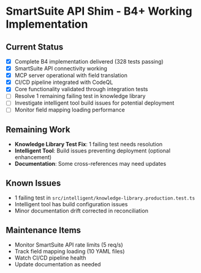 # SmartSuite API Shim - B4+ Working Implementation

## Current Status
- [x] Complete B4 implementation delivered (328 tests passing)
- [x] SmartSuite API connectivity working
- [x] MCP server operational with field translation
- [x] CI/CD pipeline integrated with CodeQL
- [x] Core functionality validated through integration tests
- [ ] Resolve 1 remaining failing test in knowledge library
- [ ] Investigate intelligent tool build issues for potential deployment
- [ ] Monitor field mapping loading performance

## Remaining Work
- **Knowledge Library Test Fix**: 1 failing test needs resolution
- **Intelligent Tool**: Build issues preventing deployment (optional enhancement)
- **Documentation**: Some cross-references may need updates

## Known Issues
- 1 failing test in `src/intelligent/knowledge-library.production.test.ts`
- Intelligent tool has build configuration issues
- Minor documentation drift corrected in reconciliation

## Maintenance Items
- Monitor SmartSuite API rate limits (5 req/s)
- Track field mapping loading (10 YAML files)  
- Watch CI/CD pipeline health
- Update documentation as needed
